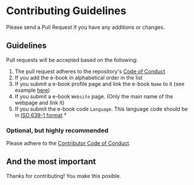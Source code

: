 # Contributing Guidelines

Please send a Pull Request if you have any additions or changes.

## Guidelines

Pull requests will be accepted based on the following:

1. The pull request adheres to the repository's [Code of Conduct](/.github/CODE_OF_CONDUCT.md)
1. If you add the e-book in alphabetical order in the list
1. If you submit a e-book profile page and link the e-book `Name` to it (see example [here](e-book-profiles/example.md))
1. If you submit a e-book `Website` page. (Only the main name of the webpage and link it)
1. If you submit the e-book code `Language`. This language code should be in [ISO 639-1 format](https://en.wikipedia.org/wiki/List_of_ISO_639-1_codes) \*

### Optional, but highly recommended

Please adhere to the [Contributor Code of Conduct](/.github/CODE_OF_CONDUCT.md).

## And the most important

Thanks for contributing! You make this posible.
